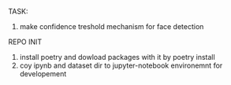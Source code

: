 TASK: 
1. make confidence treshold mechanism for face detection

REPO INIT
1. install poetry and dowload packages with it by poetry install
2. coy ipynb and dataset dir to jupyter-notebook environemnt for developement

